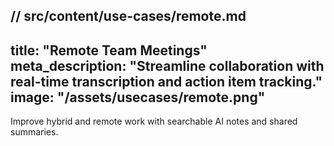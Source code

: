 // src/content/use-cases/remote.md
---
title: "Remote Team Meetings"
meta_description: "Streamline collaboration with real-time transcription and action item tracking."
image: "/assets/usecases/remote.png"
---

Improve hybrid and remote work with searchable AI notes and shared summaries.
